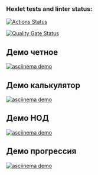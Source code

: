 ### Hexlet tests and linter status:
[![Actions Status](https://github.com/NataliPele/qa-auto-engineer-javascript-project-44/actions/workflows/hexlet-check.yml/badge.svg)](https://github.com/NataliPele/qa-auto-engineer-javascript-project-44/actions)

[![Quality Gate Status](https://sonarcloud.io/api/project_badges/measure?project=NataliPele_qa-auto-engineer-javascript-project-44&metric=alert_status)](https://sonarcloud.io/summary/new_code?id=NataliPele_qa-auto-engineer-javascript-project-44)

## Демо четное
[![asciinema demo](https://asciinema.org/a/4KmhLmCuUY5HG7gm5gTUK7Rlw.svg)](https://asciinema.org/a/4KmhLmCuUY5HG7gm5gTUK7Rlw)

## Демо калькулятор
[![asciinema demo](https://asciinema.org/a/eHP9iwFJZFasvrfN3X2hvPmpF.svg)]( https://asciinema.org/a/eHP9iwFJZFasvrfN3X2hvPmpF)

## Демо НОД 
[![asciinema demo](https://asciinema.org/a/WsRPEPyOlScl2GHsS5sMUDb04.svg)](https://asciinema.org/a/WsRPEPyOlScl2GHsS5sMUDb04)

## Демо прогрессия
[![asciinema demo](https://asciinema.org/a/qSvTqTRwPk8fQy0SV9EJX5ykA.svg)](https://asciinema.org/a/qSvTqTRwPk8fQy0SV9EJX5ykA)
